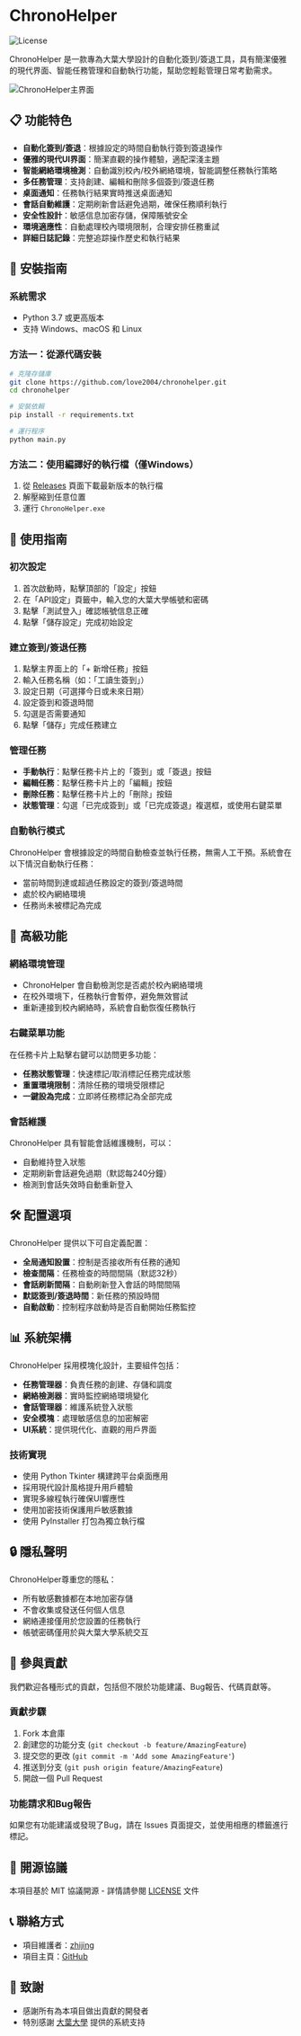 # ChronoHelper

![License](https://img.shields.io/badge/license-MIT-orange)

ChronoHelper 是一款專為大葉大學設計的自動化簽到/簽退工具，具有簡潔優雅的現代界面、智能任務管理和自動執行功能，幫助您輕鬆管理日常考勤需求。

![ChronoHelper主界面](https://zhijings.com/wp-content/uploads/2025/04/chronohelper-v1.1.0.png)


## 📋 功能特色

- **自動化簽到/簽退**：根據設定的時間自動執行簽到簽退操作
- **優雅的現代UI界面**：簡潔直觀的操作體驗，適配深淺主題
- **智能網絡環境檢測**：自動識別校內/校外網絡環境，智能調整任務執行策略
- **多任務管理**：支持創建、編輯和刪除多個簽到/簽退任務
- **桌面通知**：任務執行結果實時推送桌面通知
- **會話自動維護**：定期刷新會話避免過期，確保任務順利執行
- **安全性設計**：敏感信息加密存儲，保障賬號安全
- **環境適應性**：自動處理校內環境限制，合理安排任務重試
- **詳細日誌記錄**：完整追踪操作歷史和執行結果

## 🚀 安裝指南

### 系統需求

- Python 3.7 或更高版本
- 支持 Windows、macOS 和 Linux

### 方法一：從源代碼安裝

```bash
# 克隆存儲庫
git clone https://github.com/love2004/chronohelper.git
cd chronohelper

# 安裝依賴
pip install -r requirements.txt

# 運行程序
python main.py
```

### 方法二：使用編譯好的執行檔（僅Windows）

1. 從 [Releases](https://github.com/love2004/chronohelper/releases) 頁面下載最新版本的執行檔
2. 解壓縮到任意位置
3. 運行 `ChronoHelper.exe`

## 📝 使用指南

### 初次設定

1. 首次啟動時，點擊頂部的「設定」按鈕
2. 在「API設定」頁籤中，輸入您的大葉大學帳號和密碼
3. 點擊「測試登入」確認帳號信息正確
4. 點擊「儲存設定」完成初始設定

### 建立簽到/簽退任務

1. 點擊主界面上的「+ 新增任務」按鈕
2. 輸入任務名稱（如：「工讀生簽到」）
3. 設定日期（可選擇今日或未來日期）
4. 設定簽到和簽退時間
5. 勾選是否需要通知
6. 點擊「儲存」完成任務建立

### 管理任務

- **手動執行**：點擊任務卡片上的「簽到」或「簽退」按鈕
- **編輯任務**：點擊任務卡片上的「編輯」按鈕
- **刪除任務**：點擊任務卡片上的「刪除」按鈕
- **狀態管理**：勾選「已完成簽到」或「已完成簽退」複選框，或使用右鍵菜單

### 自動執行模式

ChronoHelper 會根據設定的時間自動檢查並執行任務，無需人工干預。系統會在以下情況自動執行任務：

- 當前時間到達或超過任務設定的簽到/簽退時間
- 處於校內網絡環境
- 任務尚未被標記為完成

## 🔧 高級功能

### 網絡環境管理

- ChronoHelper 會自動檢測您是否處於校內網絡環境
- 在校外環境下，任務執行會暫停，避免無效嘗試
- 重新連接到校內網絡時，系統會自動恢復任務執行

### 右鍵菜單功能

在任務卡片上點擊右鍵可以訪問更多功能：

- **任務狀態管理**：快速標記/取消標記任務完成狀態
- **重置環境限制**：清除任務的環境受限標記
- **一鍵設為完成**：立即將任務標記為全部完成

### 會話維護

ChronoHelper 具有智能會話維護機制，可以：

- 自動維持登入狀態
- 定期刷新會話避免過期（默認每240分鐘）
- 檢測到會話失效時自動重新登入

## 🛠️ 配置選項

ChronoHelper 提供以下可自定義配置：

- **全局通知設置**：控制是否接收所有任務的通知
- **檢查間隔**：任務檢查的時間間隔（默認32秒）
- **會話刷新間隔**：自動刷新登入會話的時間間隔
- **默認簽到/簽退時間**：新任務的預設時間
- **自動啟動**：控制程序啟動時是否自動開始任務監控

## 📊 系統架構

ChronoHelper 採用模塊化設計，主要組件包括：

- **任務管理器**：負責任務的創建、存儲和調度
- **網絡檢測器**：實時監控網絡環境變化
- **會話管理器**：維護系統登入狀態
- **安全模塊**：處理敏感信息的加密解密
- **UI系統**：提供現代化、直觀的用戶界面

### 技術實現

- 使用 Python Tkinter 構建跨平台桌面應用
- 採用現代設計風格提升用戶體驗
- 實現多線程執行確保UI響應性
- 使用加密技術保護用戶敏感數據
- 使用 PyInstaller 打包為獨立執行檔

## 🔒 隱私聲明

ChronoHelper尊重您的隱私：
- 所有敏感數據都在本地加密存儲
- 不會收集或發送任何個人信息
- 網絡連接僅用於您設置的任務執行
- 帳號密碼僅用於與大葉大學系統交互

## 🤝 參與貢獻

我們歡迎各種形式的貢獻，包括但不限於功能建議、Bug報告、代碼貢獻等。

### 貢獻步驟

1. Fork 本倉庫
2. 創建您的功能分支 (`git checkout -b feature/AmazingFeature`)
3. 提交您的更改 (`git commit -m 'Add some AmazingFeature'`)
4. 推送到分支 (`git push origin feature/AmazingFeature`)
5. 開啟一個 Pull Request

### 功能請求和Bug報告

如果您有功能建議或發現了Bug，請在 Issues 頁面提交，並使用相應的標籤進行標記。

## 📜 開源協議

本項目基於 MIT 協議開源 - 詳情請參閱 [LICENSE](LICENSE) 文件

## 📞 聯絡方式

- 項目維護者：[zhijing](mailto:zhijing041215@gmail.com)
- 項目主頁：[GitHub](https://github.com/love2004/chronohelper)

## 🙏 致謝

- 感謝所有為本項目做出貢獻的開發者
- 特別感謝 [大葉大學](https://www.dyu.edu.tw/) 提供的系統支持
